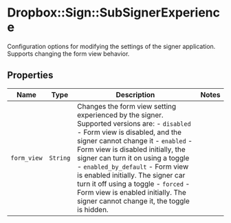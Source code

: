 # Dropbox::Sign::SubSignerExperience

Configuration options for modifying the settings of the signer application. Supports changing the form view behavior.

## Properties

| Name | Type | Description | Notes |
| ---- | ---- | ----------- | ----- |
| `form_view` | ```String``` |  Changes the form view setting experienced by the signer. Supported versions are:  - `disabled` - Form view is disabled, and the signer cannot change it  - `enabled` - Form view is disabled initially, the signer can turn it on using a toggle  - `enabled_by_default` - Form view is enabled initially. The signer car turn it off using a toggle  - `forced` - Form view is enabled initially. The signer cannot change it, the toggle is hidden.  |  |

